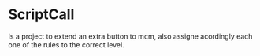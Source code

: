 # ScriptCall
Is a project to extend an extra button to mcm, also assigne acordingly each one of the rules to the correct level.
